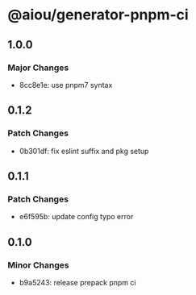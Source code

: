 # @aiou/generator-pnpm-ci

## 1.0.0

### Major Changes

- 8cc8e1e: use pnpm7 syntax

## 0.1.2

### Patch Changes

- 0b301df: fix eslint suffix and pkg setup

## 0.1.1

### Patch Changes

- e6f595b: update config typo error

## 0.1.0

### Minor Changes

- b9a5243: release prepack pnpm ci
